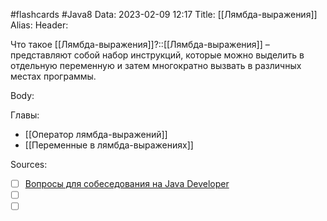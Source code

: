 #flashcards #Java8 
Data: 2023-02-09 12:17
Title: [[Лямбда-выражения]]
Alias:
Header:

Что такое [[Лямбда-выражения]]?::[[Лямбда-выражения]] – представляют собой набор инструкций, которые можно выделить в отдельную переменную и затем многократно вызвать в различных местах программы.
<!--SR:!2023-11-05,10,350-->


Body:





Главы:
- [[Оператор лямбда-выражений]]
- [[Переменные в лямбда-выражениях]]


Sources:
- [ ] [Вопросы для собеседования на Java Developer](https://github.com/enhorse/java-interview/blob/master/README.md#%D0%9E%D0%9E%D0%9F)
- [ ] []()
- [ ] []()
